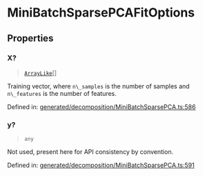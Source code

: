 # MiniBatchSparsePCAFitOptions

## Properties

### X?

> [`ArrayLike`](../types/ArrayLike.md)[]

Training vector, where `n\_samples` is the number of samples and `n\_features` is the number of features.

Defined in:  [generated/decomposition/MiniBatchSparsePCA.ts:586](https://github.com/transitive-bullshit/scikit-learn-ts/blob/92ab806/packages/sklearn/src/generated/decomposition/MiniBatchSparsePCA.ts#L586)

### y?

> `any`

Not used, present here for API consistency by convention.

Defined in:  [generated/decomposition/MiniBatchSparsePCA.ts:591](https://github.com/transitive-bullshit/scikit-learn-ts/blob/92ab806/packages/sklearn/src/generated/decomposition/MiniBatchSparsePCA.ts#L591)
